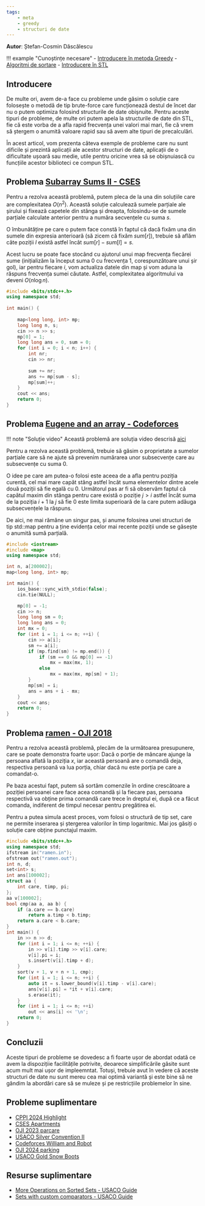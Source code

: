 ```yaml
---
tags:
    - meta
    - greedy
    - structuri de date
---
```


**Autor**: Ștefan-Cosmin Dăscălescu

!!! example "Cunoștințe necesare"
    - [Introducere în metoda Greedy](https://edu.roalgo.ro/usor/greedy/)
    - [Algoritmi de sortare](https://edu.roalgo.ro/usor/sorting/)
    - [Introducere în STL](https://edu.roalgo.ro/cppintro/stl/)

## Introducere

De multe ori, avem de-a face cu probleme unde găsim o
soluție care folosește o metodă de tip brute-force care
funcționează destul de încet dar nu o putem optimiza folosind
structurile de date obișnuite. Pentru aceste tipuri de probleme,
de multe ori putem apela la structurile de date din STL, fie că
este vorba de a afla rapid frecvența unei valori mai mari, fie
că vrem să ștergem o anumită valoare rapid sau să avem alte tipuri
de precalculări.

În acest articol, vom prezenta câteva exemple de probleme care nu
sunt dificile și prezintă aplicații ale acestor structuri de date,
aplicații de o dificultate ușoară sau medie, utile pentru oricine
vrea să se obișnuiască cu funcțiile acestor biblioteci ce compun
STL.

## Problema [Subarray Sums II - CSES](https://cses.fi/problemset/task/1661)

Pentru a rezolva această problemă, putem pleca de la una din soluțiile
care are complexitatea $O(n^2)$. Această soluție calculează sumele
parțiale ale șirului și fixează capetele din stânga și dreapta,
folosindu-se de sumele parțiale calculate anterior pentru a număra
secvențele cu suma $s$.

O îmbunătățire pe care o putem face constă în faptul că dacă fixăm
una din sumele din expresia anterioară (să zicem că fixăm $sum[r]$),
trebuie să aflăm câte poziții $l$ există
astfel încât $sum[r] - sum[l] = s$.

Acest lucru se poate face stocând cu ajutorul unui map
frecvența fiecărei sume (inițializăm la început suma $0$
cu frecvența $1$, corespunzătoare unui șir gol),
iar pentru fiecare $i$, vom actualiza datele din map
și vom aduna la răspuns frecvența sumei căutate.
Astfel, complexitatea algoritmului va deveni $O(n \log n)$.

```cpp
#include <bits/stdc++.h>
using namespace std;
 
int main() {
    
    map<long long, int> mp;
    long long n, s;
    cin >> n >> s;
    mp[0] = 1;
    long long ans = 0, sum = 0;
    for (int i = 0; i < n; i++) {
        int nr;
        cin >> nr;
        
        sum += nr;
        ans += mp[sum - s];
        mp[sum]++;
    }
    cout << ans;
    return 0;
}
```

## Problema [Eugene and an array - Codeforces](https://codeforces.com/contest/1333/problem/C)

!!! note "Soluție video"
    Această problemă are soluția video descrisă [aici](https://www.youtube.com/watch?v=XR_ZQvr9zyU)

Pentru a rezolva această problemă, trebuie să găsim
o proprietate a sumelor parțiale care să ne ajute
să prevenim numărarea unor subsecvențe care au
subsecvențe cu suma $0$.

O idee pe care am putea-o folosi este aceea de a afla
pentru poziția curentă, cel mai mare capăt stâng astfel
încât suma elementelor dintre acele două poziții să fie
egală cu $0$. Următorul pas ar fi să observăm faptul
că capătul maxim din stânga pentru care există o
poziție $j > i$ astfel încât suma de la poziția
$i+1$ la $j$ să fie $0$ este limita superioară
de la care putem adăuga subsecvențele la răspuns.

De aici, ne mai rămâne un singur pas, și anume folosirea
unei structuri de tip std::map pentru a ține evidența
celor mai recente poziții unde se găsește o anumită sumă parțială.

```cpp
#include <iostream>
#include <map>
using namespace std;

int n, a[200002];
map<long long, int> mp;

int main() {
    ios_base::sync_with_stdio(false);
    cin.tie(NULL);

    mp[0] = -1;
    cin >> n;
    long long sm = 0;
    long long ans = 0;
    int mx = 0;
    for (int i = 1; i <= n; ++i) {
        cin >> a[i];
        sm += a[i];
        if (mp.find(sm) != mp.end()) {
            if (sm == 0 && mp[0] == -1)
                mx = max(mx, 1);
            else
                mx = max(mx, mp[sm] + 1);
        }
        mp[sm] = i;
        ans = ans + i - mx;
    }
    cout << ans;
    return 0;
}
```

## Problema [ramen - OJI 2018](https://kilonova.ro/problems/24)

Pentru a rezolva această problemă, plecăm de la
următoarea presupunere, care se poate demonstra foarte ușor:
Dacă o porție de mâncare ajunge la persoana aflată la poziția $x$,
iar această persoană are o comandă deja,
respectiva persoană va lua porția, chiar
dacă nu este porția pe care a comandat-o.

Pe baza acestui fapt, putem să sortăm comenzile
în ordine crescătoare a poziției persoanei care
face acea comandă și la fiecare pas, persoana
respectivă va obține prima comandă care trece
în dreptul ei, după ce a făcut comanda,
indiferent de timpul necesar pentru pregătirea ei.

Pentru a putea simula acest proces, vom folosi
o structură de tip set, care ne permite inserarea
și ștergerea valorilor în timp logaritmic. Mai
jos găsiți o soluție care obține punctajul maxim.

```cpp
#include <bits/stdc++.h>
using namespace std;
ifstream in("ramen.in");
ofstream out("ramen.out");
int n, d;
set<int> s;
int ans[100002];
struct aa {
    int care, timp, pi;
};
aa v[100002];
bool cmp(aa a, aa b) {
    if (a.care == b.care)
        return a.timp < b.timp;
    return a.care < b.care;
}
int main() {
    in >> n >> d;
    for (int i = 1; i <= n; ++i) {
        in >> v[i].timp >> v[i].care;
        v[i].pi = i;
        s.insert(v[i].timp + d);
    }
    sort(v + 1, v + n + 1, cmp);
    for (int i = 1; i <= n; ++i) {
        auto it = s.lower_bound(v[i].timp - v[i].care);
        ans[v[i].pi] = *it + v[i].care;
        s.erase(it);
    }
    for (int i = 1; i <= n; ++i)
        out << ans[i] << '\n';
    return 0;
}
```

## Concluzii

Aceste tipuri de probleme se dovedesc a fi foarte ușor de
abordat odată ce avem la dispozițiie facilitățile potrivite,
deoarece simplificările găsite sunt acum mult mai ușor de
impleemntat. Totuși, trebuie avut în vedere că aceste
structuri de date nu sunt mereu cea mai optimă variantă și
este bine să ne gândim la abordări care să se muleze și pe
restricțiile problemelor în sine.

## Probleme suplimentare

- [CPPI 2024 Highlight](https://kilonova.ro/problems/3268)
- [CSES Apartments](https://cses.fi/problemset/task/1084/)
- [OJI 2023 parcare](https://kilonova.ro/problems/500)
- [USACO Silver Convention II](https://usaco.org/index.php?page=viewproblem2&cpid=859)
- [Codeforces William and Robot](https://codeforces.com/gym/104002/problem/E)
- [OJI 2024 parking](https://kilonova.ro/problems/24)
- [USACO Gold Snow Boots](http://www.usaco.org/index.php?page=viewproblem2&cpid=813)

## Resurse suplimentare

- [More Operations on Sorted Sets - USACO Guide](https://usaco.guide/silver/intro-sorted-sets?lang=cpp)
- [Sets with custom comparators - USACO Guide](https://usaco.guide/silver/custom-cpp-stl)